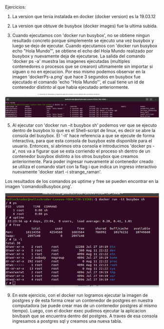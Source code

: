 Ejercicios:

1. La version que tenia instalada en docker (docker version) es la 19.03.12

3. La version que obtuve de busybox (docker images) fue la ultima subida.

4. Cuando ejecutamos con 'docker run busybox', no se obtiene ningun resultado concreto porque simplemente se ejecuto una vez busybox y luego se dejo de ejecutar. 
Cuando ejecutamos con 'docker run busybox echo "Hola Mundo"', se obtiene el echo del Hola Mundo realizado por busybox y nuevamente deja de ejecutarse.
La salida del comando 'docker ps -a' muestra las imagenes ejecutadas (multiples contenedores o procesos que se crearon) ultimamente sin importar si siguen o no en ejecucion. Por eso mismo podemos observar en la imagen 'dockerPs-a.png' que hace 3 segundos en busybox fue ejecutado el comando 'echo "Hola Mundo"', el cual tiene un id de contenedor distinto al que habia ejecutado anteriormente.

![alt text](https://github.com/matischroder/IngSoftwareIII/blob/master/TP2/dockerPs-a.png?raw=true)

5. Al ejecutar con 'docker run -it busybox sh' podemos ver que se ejecuto dentro de busybox lo que es el Shell-script de linux, es decir se abre la consola del busybox. El '-it' hace referencia a que se ejecute de forma interactiva, para que esta consola de busybox este disponible para el usuario. Entonces, si abrimos otra consola e introducimos 'docker ps -a', nos va a figurar que se esta corriendo el proceso sh dentro de un contenedor busybox distinto a los otros busybox que creamos anteriormente. Para poder ingresar nuevamente al contenedor creado se utiliza el comando start con la flag i que indica un ingreso interactivo nuevamente 'docker start -i strange_raman'.

Los resultados de los comandos ps uptime y free se pueden encontrar en la imagen 'comandosBusybox.png'.

![alt text](https://github.com/matischroder/IngSoftwareIII/blob/master/TP2/comandosBusybox.png?raw=true)

9. En este ejercicio, con el docker run logramos ejecutar la imagen de postgres y de esta forma crear un contenedor de postgres en nuestra computadora (se puede crear mas de un contenedor postgres al mismo tiempo). Luego, con el docker exec pudimos ejecutar la aplicacion bin/bash que se encuentra dentro del postgres. A traves de esa consola ingresamos a postgres sql y creamos una nueva tabla.

